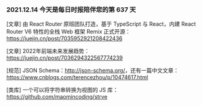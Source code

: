 ### 2021.12.14 今天是每日时报陪伴您的第 637 天

[文章] 由 React Router 原班团队打造，基于 TypeScript 与 React，内建 React Router V6 特性的全栈 Web 框架 Remix 正式开源：<https://juejin.cn/post/7035952921208422436>

[文章] 2022年前端未来发展趋势：<https://juejin.cn/post/7036294322567774239>

[规范] JSON Schema：<http://json-schema.org/>，还有一篇中文文章：<https://www.cnblogs.com/terencezhou/p/10474617.html>

[类库] 一个可以将字符串转换为视图的 JS 库：<https://github.com/maomincoding/strve>
